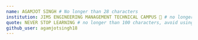 ```yaml
---
name: AGAMJOT SINGH # No longer than 28 characters
institution: JIMS ENGINEERING MANAGEMENT TECHNICAL CAMPUS 🚩 # no longer than 58 characters
quote: NEVER STOP LEARNING # no longer than 100 characters, avoid using quotes(") to guarantee the format remains the same.
github_user: agamjotsingh18
---
```

